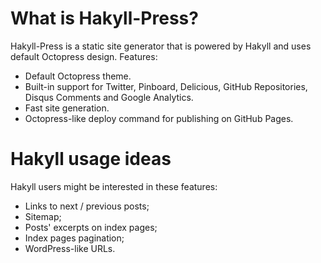 What is Hakyll-Press?
=====================

Hakyll-Press is a static site generator that is powered by Hakyll and uses default Octopress design. Features:
* Default Octopress theme.
* Built-in support for Twitter, Pinboard, Delicious, GitHub Repositories, Disqus Comments and Google Analytics.
* Fast site generation.
* Octopress-like deploy command for publishing on GitHub Pages.

Hakyll usage ideas
==================

Hakyll users might be interested in these features:
* Links to next / previous posts;
* Sitemap;
* Posts' excerpts on index pages;
* Index pages pagination;
* WordPress-like URLs.


